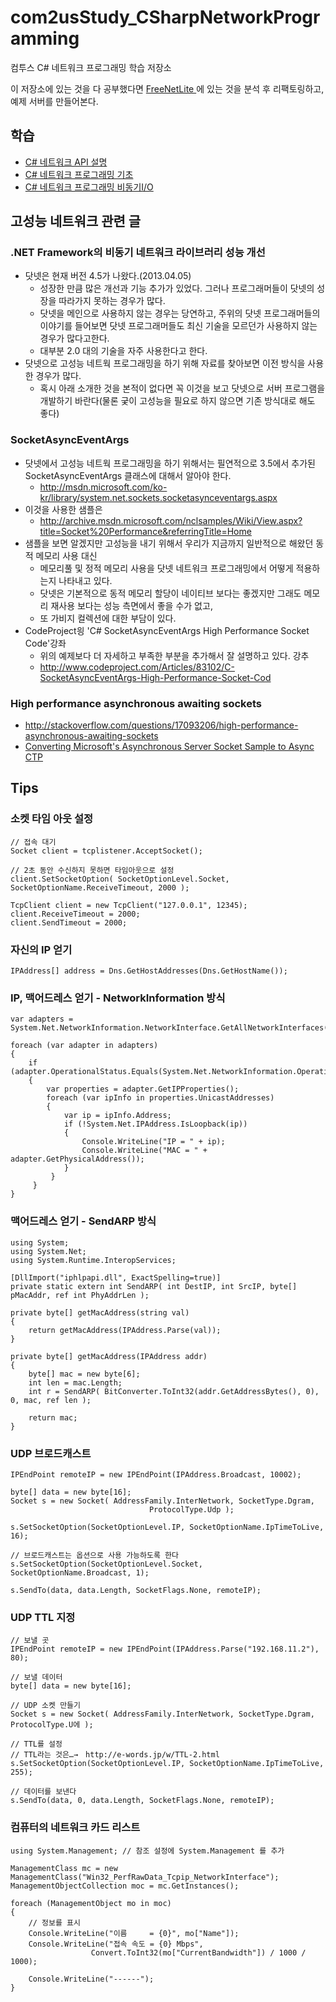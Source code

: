 # com2usStudy_CSharpNetworkProgramming
컴투스 C# 네트워크 프로그래밍 학습 저장소
  
  
이 저장소에 있는 것을 다 공부했다면 [FreeNetLite ](https://github.com/jacking75/FreeNetLite)에 있는 것을 분석 후 리팩토링하고, 예제 서버를 만들어본다.  
  
  
## 학습
- [C# 네트워크 API 설명](https://github.com/jacking75/com2usStudy_CSharpNetworkProgramming/tree/hellowoori/_Study )
- [C# 네트워크 프로그래밍 기초](https://docs.google.com/document/d/e/2PACX-1vSQHI4OAHL_zOa1DjJRiW7arDLy160tE2uo1TWvoe8PtPKct8bR0VP84iYQnLhjYoix0-HoJkdvoHNC/pub )  
- [C# 네트워크 프로그래밍 비동기I/O](https://docs.google.com/document/d/e/2PACX-1vRhA1jfWuZs8mUHHN9Cv0VyesDCD7exPbgy6ZjdCGMHNNu4O_gyhysyzwpVfJmmmcCOG--JCgL8htxW/pub )  
  
  
  
## 고성능 네트워크 관련 글
  
### .NET Framework의 비동기 네트워크 라이브러리 성능 개선
- 닷넷은 현재 버전 4.5가 나왔다.(2013.04.05) 
    - 성장한 만큼 많은 개선과 기능 추가가 있었다. 그러나 프로그래머들이 닷넷의 성장을 따라가지 못하는 경우가 많다.
    - 닷넷을 메인으로 사용하지 않는 경우는 당연하고, 주위의 닷넷 프로그래머들의 이야기를 들어보면 닷넷 프로그래머들도 최신 기술을 모르던가 사용하지 않는 경우가 많다고한다. 
    - 대부분 2.0 대의 기술을 자주 사용한다고 한다.
- 닷넷으로 고성능 네트웍 프로그래밍을 하기 위해 자료를 찾아보면 이전 방식을 사용한 경우가 많다.
    - 혹시 아래 소개한 것을 본적이 없다면 꼭 이것을 보고 닷넷으로 서버 프로그램을 개발하기 바란다(물론 궂이 고성능을 필요로 하지 않으면 기존 방식대로 해도 좋다)
  
  
### SocketAsyncEventArgs
- 닷넷에서 고성능 네트웍 프로그래밍을 하기 위해서는 필연적으로 3.5에서 추가된 SocketAsyncEventArgs 클래스에 대해서 알아야 한다.
    - http://msdn.microsoft.com/ko-kr/library/system.net.sockets.socketasynceventargs.aspx
- 이것을 사용한 샘플은
    - http://archive.msdn.microsoft.com/nclsamples/Wiki/View.aspx?title=Socket%20Performance&referringTitle=Home
- 샘플을 보면 알겠지만 고성능을 내기 위해서 우리가 지금까지 일반적으로 해왔던 동적 메모리 사용 대신 
    - 메모리풀 및 정적 메모리 사용을 닷넷 네트워크 프로그래밍에서 어떻게 적용하는지 나타내고 있다. 
    - 닷넷은 기본적으로 동적 메모리 할당이 네이티브 보다는 좋겠지만 그래도 메모리 재사용 보다는 성능 측면에서 좋을 수가 없고, 
    - 또 가비지 컬렉션에 대한 부담이 있다.
- CodeProject읭 'C# SocketAsyncEventArgs High Performance Socket Code'강좌
    - 위의 예제보다 더 자세하고 부족한 부분을 추가해서 잘 설명하고 있다. 강추 
    - http://www.codeproject.com/Articles/83102/C-SocketAsyncEventArgs-High-Performance-Socket-Cod
  
  
### High performance asynchronous awaiting sockets
- http://stackoverflow.com/questions/17093206/high-performance-asynchronous-awaiting-sockets
- [Converting Microsoft's Asynchronous Server Socket Sample to Async CTP](http://social.msdn.microsoft.com/Forums/en-US/aac79f64-5886-40f5-a8f1-a4a6f2460c85/converting-microsofts-asynchronous-server-socket-sample-to-async-ctp)
    
  
  
## Tips
  
### 소켓 타임 아웃 설정
```
// 접속 대기
Socket client = tcplistener.AcceptSocket();

// 2초 동안 수신하지 못하면 타임아웃으로 설정
client.SetSocketOption( SocketOptionLevel.Socket, SocketOptionName.ReceiveTimeout, 2000 );
```
  
```
TcpClient client = new TcpClient("127.0.0.1", 12345);
client.ReceiveTimeout = 2000;
client.SendTimeout = 2000;
```
  
### 자신의 IP 얻기
```
IPAddress[] address = Dns.GetHostAddresses(Dns.GetHostName());
```
  
### IP, 맥어드레스 얻기 - NetworkInformation 방식
```
var adapters = System.Net.NetworkInformation.NetworkInterface.GetAllNetworkInterfaces();
            
foreach (var adapter in adapters)
{
	if (adapter.OperationalStatus.Equals(System.Net.NetworkInformation.OperationalStatus.Up))
	{
		var properties = adapter.GetIPProperties();
		foreach (var ipInfo in properties.UnicastAddresses)
		{
			var ip = ipInfo.Address;
			if (!System.Net.IPAddress.IsLoopback(ip))
			{
				Console.WriteLine("IP = " + ip);
				Console.WriteLine("MAC = " + adapter.GetPhysicalAddress());
			}
		 }
	 }
}
```  
  
### 맥어드레스 얻기 - SendARP 방식
``` 
using System;
using System.Net;
using System.Runtime.InteropServices;

[DllImport("iphlpapi.dll", ExactSpelling=true)]
private static extern int SendARP( int DestIP, int SrcIP, byte[] pMacAddr, ref int PhyAddrLen );

private byte[] getMacAddress(string val)
{
    return getMacAddress(IPAddress.Parse(val));
}

private byte[] getMacAddress(IPAddress addr)
{
    byte[] mac = new byte[6];
    int len = mac.Length;
    int r = SendARP( BitConverter.ToInt32(addr.GetAddressBytes(), 0), 0, mac, ref len );

    return mac;
}
```
  
### UDP 브로드캐스트  
```
IPEndPoint remoteIP = new IPEndPoint(IPAddress.Broadcast, 10002);

byte[] data = new byte[16];
Socket s = new Socket( AddressFamily.InterNetwork, SocketType.Dgram, 
                               ProtocolType.Udp );

s.SetSocketOption(SocketOptionLevel.IP, SocketOptionName.IpTimeToLive, 16);

// 브로드캐스트는 옵션으로 사용 가능하도록 한다 
s.SetSocketOption(SocketOptionLevel.Socket, SocketOptionName.Broadcast, 1);

s.SendTo(data, data.Length, SocketFlags.None, remoteIP);
```
  
### UDP TTL 지정
```
// 보낼 곳
IPEndPoint remoteIP = new IPEndPoint(IPAddress.Parse("192.168.11.2"), 80);

// 보낼 데이터
byte[] data = new byte[16];

// UDP 소켓 만들기
Socket s = new Socket( AddressFamily.InterNetwork, SocketType.Dgram, ProtocolType.U에 );

// TTL를 설정
// TTL라는 것은…→　http://e-words.jp/w/TTL-2.html
s.SetSocketOption(SocketOptionLevel.IP, SocketOptionName.IpTimeToLive, 255);

// 데이터를 보낸다
s.SendTo(data, 0, data.Length, SocketFlags.None, remoteIP);
```  
  
### 컴퓨터의 네트워크 카드 리스트
```
using System.Management; // 참조 설정에 System.Management 를 추가

ManagementClass mc = new ManagementClass("Win32_PerfRawData_Tcpip_NetworkInterface");
ManagementObjectCollection moc = mc.GetInstances();

foreach (ManagementObject mo in moc)
{
    // 정보를 표시
    Console.WriteLine("이름     = {0}", mo["Name"]);
    Console.WriteLine("접속 속도 = {0} Mbps", 
                  Convert.ToInt32(mo["CurrentBandwidth"]) / 1000 / 1000);

    Console.WriteLine("------");
}
``` 
  
  